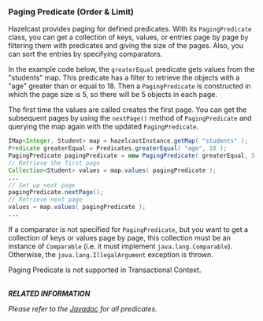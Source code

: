 

### Paging Predicate (Order & Limit)

Hazelcast provides paging for defined predicates. With its `PagingPredicate` class, you can
get a collection of keys, values, or entries page by page by filtering them with predicates and giving the size of the pages. Also, you
can sort the entries by specifying comparators.

In the example code below, the `greaterEqual` predicate gets values from the "students" map. This predicate has a filter
to retrieve the objects with a "age" greater than or equal to 18. Then a `PagingPredicate` is
constructed in which the page size is 5, so there will be 5 objects in each page.

The first time the values are called creates the first page. You can get the subsequent pages by using the `nextPage()`
method of `PagingPredicate` and querying the map again with the updated `PagingPredicate`.


```java
IMap<Integer, Student> map = hazelcastInstance.getMap( "students" );
Predicate greaterEqual = Predicates.greaterEqual( "age", 18 );
PagingPredicate pagingPredicate = new PagingPredicate( greaterEqual, 5 );
// Retrieve the first page
Collection<Student> values = map.values( pagingPredicate );
...
// Set up next page
pagingPredicate.nextPage();
// Retrieve next page
values = map.values( pagingPredicate );
...
```

If a comparator is not specified for `PagingPredicate`, but you want to get a collection of keys or values page by page, this collection must be an instance of `Comparable` (i.e. it must implement `java.lang.Comparable`). Otherwise, the `java.lang.IllegalArgument` exception is thrown.

Paging Predicate is not supported in Transactional Context.
<br></br>

***RELATED INFORMATION***

*Please refer to the [Javadoc](http://hazelcast.org/docs/latest/javadoc/com/hazelcast/query/Predicates.html) for all
predicates.*



